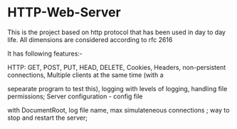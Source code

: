 # HTTP-Web-Server
This is the project based on http protocol that has been used in day to day life. All dimensions are considered according to rfc 2616

It has following features:-

HTTP: GET, POST, PUT, HEAD, DELETE, Cookies, Headers, non-persistent connections, Multiple clients at the same time (with a 

sepearate program to test this), logging with levels of logging, handling file permissions;  Server configuration - config file 

with DocumentRoot, log file name, max simulateneous connections ; way to stop and restart the server; 
